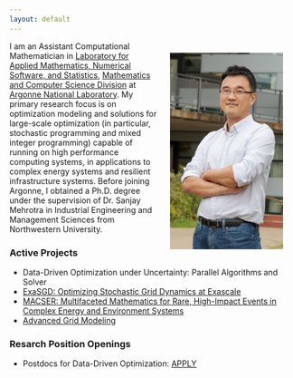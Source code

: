 ```yaml
---
layout: default
---
```


<img style="float:right;padding:20px;" width="200" src="/images/Kim-photoshot.jpg"/>

I am an Assistant Computational Mathematician in [Laboratory for Applied Mathematics, Numerical Software, and Statistics](https://www.anl.gov/mcs/lans), [Mathematics and Computer Science Division](https://www.anl.gov/mcs) at [Argonne National Laboratory](https://www.anl.gov). My primary research focus is on optimization modeling and solutions for large-scale optimization (in particular, stochastic programming and mixed integer programming) capable of running on high performance computing systems, in applications to complex energy systems and resilient infrastructure systems. Before joining Argonne, I obtained a Ph.D. degree under the supervision of Dr. Sanjay Mehrotra in Industrial Engineering and Management Sciences from Northwestern University.

### Active Projects

- Data-Driven Optimization under Uncertainty: Parallel Algorithms and Solver
- [ExaSGD: Optimizing Stochastic Grid Dynamics at Exascale](https://www.exascaleproject.org/project/exasgd-optimizing-stochastic-grid-dynamics-at-exascale/)
- [MACSER: Multifaceted Mathematics for Rare, High-Impact Events in Complex Energy and Environment Systems](https://www.anl.gov/mcs/macser-multifaceted-mathematics-for-rare-highimpact-events-in-complex-energy-and-environment-systems)
- [Advanced Grid Modeling](https://www.anl.gov/es/advanced-grid-modeling)

### Resarch Position Openings

- Postdocs for Data-Driven Optimization: [APPLY](http://bit.ly/2lGXtj2)

